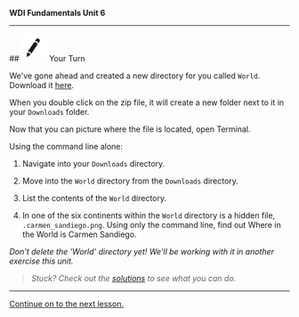 **WDI Fundamentals Unit 6**

---

##![Your Turn](../assets/exercise.png) Your Turn

We've gone ahead and created a new directory for you called `World`. Download it <a href="http://generalassembly.github.io/prework/assets/activity/World.zip">here</a>.

When you double click on the zip file, it will create a new folder next to it in your `Downloads` folder.

Now that you can picture where the file is located, open Terminal.

Using the command line alone:

1) Navigate into your `Downloads` directory.

2) Move into the `World` directory from the `Downloads` directory.

3) List the contents of the `World` directory.

4. In one of the six continents within the `World` directory is a hidden file, `.carmen_sandiego.png`. Using only the command line, find out Where in the World is Carmen Sandiego.

*Don't delete the 'World' directory yet! We'll be working with it in another exercise this unit.*

> *Stuck? Check out the [solutions](../exercise-solutions.md) to see what you can do.*

---

[Continue on to the next lesson.](08_lesson.md)
